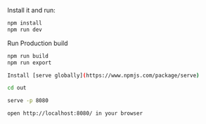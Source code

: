 

Install it and run:

```sh
npm install
npm run dev
```

Run Production build
```sh
npm run build
npm run export

Install [serve globally](https://www.npmjs.com/package/serve)

cd out

serve -p 8080

open http://localhost:8080/ in your browser
```



